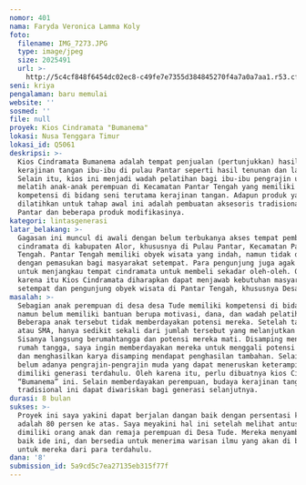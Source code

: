 ```yaml
---
nomor: 401
nama: Faryda Veronica Lamma Koly
foto:
  filename: IMG_7273.JPG
  type: image/jpeg
  size: 2025491
  url: >-
    http://5c4cf848f6454dc02ec8-c49fe7e7355d384845270f4a7a0a7aa1.r53.cf2.rackcdn.com/6f11ba4b-51d3-4495-b9c1-aca05569e690/IMG_7273.JPG
seni: kriya
pengalaman: baru memulai
website: ''
sosmed: ''
file: null
proyek: Kios Cindramata "Bumanema"
lokasi: Nusa Tenggara Timur
lokasi_id: Q5061
deskripsi: >-
  Kios Cindramata Bumanema adalah tempat penjualan (pertunjukkan) hasil
  kerajinan tangan ibu-ibu di pulau Pantar seperti hasil tenunan dan lain-lain.
  Selain itu, kios ini menjadi wadah pelatihan bagi ibu-ibu pengrajin untuk
  melatih anak-anak perempuan di Kecamatan Pantar Tengah yang memiliki
  kompetensi di bidang seni terutama kerajinan tangan. Adapun produk yang akan
  dilatihkan untuk tahap awal ini adalah pembuatan aksesoris tradisional khas
  Pantar dan beberapa produk modifikasinya. 
kategori: lintasgenerasi
latar_belakang: >-
  Gagasan ini muncul di awali dengan belum terbukanya akses tempat pembelian
  cindramata di kabupaten Alor, khususnya di Pulau Pantar, Kecamatan Pantar
  Tengah. Pantar Tengah memiliki obyek wisata yang indah, namun tidak dibarengi
  dengan pemasukan bagi masyarakat setempat. Para pengunjung juga agak kesulitan
  untuk menjangkau tempat cindramata untuk membeli sekadar oleh-oleh. Oleh
  karena itu Kios Cindramata diharapkan dapat menjawab kebutuhan masyarakat
  setempat dan pengunjung obyek wisata di Pantar Tengah, khususnya Desa Tude.
masalah: >-
  Sebagian anak perempuan di desa desa Tude memiliki kompetensi di bidang seni
  namun belum memiliki bantuan berupa motivasi, dana, dan wadah pelatihan.
  Beberapa anak tersebut tidak memberdayakan potensi mereka. Setelah tamat SMP
  atau SMA, hanya sedikit sekali dari jumlah tersebut yang melanjutkan studi.
  Sisanya langsung berumahtangga dan potensi mereka mati. Disamping menjadi ibu
  rumah tangga, saya ingin memberdayakan mereka untuk menggali potensi mereka
  dan menghasilkan karya disamping mendapat penghasilan tambahan. Selain itu,
  belum adanya pengrajin-pengrajin muda yang dapat meneruskan keterampilan yang
  dimiliki generasi terdahulu. Oleh karena itu, perlu dibuatnya kios Cindramata
  “Bumanema” ini. Selain memberdayakan perempuan, budaya kerajinan tangan
  tradisional ini dapat diwariskan bagi generasi selanjutnya.
durasi: 8 bulan
sukses: >-
  Proyek ini saya yakini dapat berjalan dangan baik dengan persentasi kesuksesan
  adalah 80 persen ke atas. Saya meyakini hal ini setelah melihat antusias yang
  dimiliki orang anak dan remaja perempuan di Desa Tude. Mereka menyambut dengan
  baik ide ini, dan bersedia untuk menerima warisan ilmu yang akan di bagikan
  untuk mereka dari para terdahulu. 
dana: '8'
submission_id: 5a9cd5c7ea27135eb315f77f
---
```

